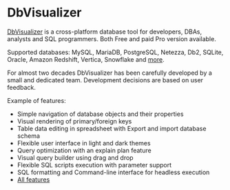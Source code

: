 
# DbVisualizer

[DbVisualizer](https://dbvis.com/) is a cross-platform database tool for developers, DBAs, analysts and SQL programmers. Both Free and paid Pro version available.


Supported databases: MySQL, MariaDB, PostgreSQL, Netezza, Db2, SQLite, Oracle, Amazon Redshift, Vertica, Snowflake and [more](https://www.dbvis.com/features/database-drivers/).


For almost two decades DbVisualizer has been carefully developed by a small and dedicated team. Development decisions are based on user feedback.


Example of features:


* Simple navigation of database objects and their properties
* Visual rendering of primary/foreign keys
* Table data editing in spreadsheet with Export and import database schema
* Flexible user interface in light and dark themes
* Query optimization with an explain plan feature
* Visual query builder using drag and drop
* Flexible SQL scripts execution with parameter support
* SQL formatting and Command-line interface for headless execution
* [All features](https://www.dbvis.com/features/)

